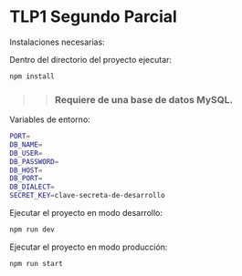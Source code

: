 # TLP1 Segundo Parcial

Instalaciones necesarias:

Dentro del directorio del proyecto ejecutar:

```bash
npm install
```

> > ### Requiere de una base de datos MySQL.

Variables de entorno:

```bash
PORT=
DB_NAME=
DB_USER=
DB_PASSWORD=
DB_HOST=
DB_PORT=
DB_DIALECT=
SECRET_KEY=clave-secreta-de-desarrollo
```

Ejecutar el proyecto en modo desarrollo:

```bash
npm run dev
```

Ejecutar el proyecto en modo producción:

```bash
npm run start
```
